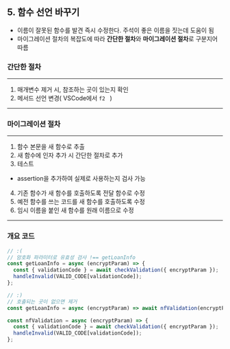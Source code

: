 ## 5. 함수 선언 바꾸기

- 이름이 잘못된 함수를 발견 즉시 수정한다. 주석이 좋은 이름을 짓는데 도움이 됨
- 마이그레이션 절차의 복잡도에 따라 **간단한 절차**와 **마이그레이션 절차**로 구분지어 따름

### 간단한 절차
----

1. 매개변수 제거 시, 참조하는 곳이 있는지 확인<br />
2. 메서드 선언 변경( VSCode에서 `f2 ` )

----

### 마이그레이션 절차
----

1. 함수 본문을 새 함수로 추출<br />
2. 새 함수에 인자 추가 시 간단한 절차로 추가<br />
3. 테스트<br />
- assertion을 추가하여 실제로 사용하는지 검사 가능<br />
4. 기존 함수가 새 함수를 호출하도록 전달 함수로 수정<br />
5. 예전 함수를 쓰는 코드를 새 함수를 호출하도록 수정<br />
6. 임시 이름을 붙인 새 함수를 원래 이름으로 수정

----

### 개요 코드

```javascript
// :(
// 암호화 파라미터로 유효성 검사 !== getLoanInfo
const getLoanInfo = async (encryptParam) => {
  const { validationCode } = await checkValidation({ encryptParam });
  handleInvalid(VALID_CODE[validationCode]);
};

// :)
// 호출되는 곳이 없으면 제거
const getLoanInfo = async (encryptParam) => await nfValidation(encryptParam);

const nfValidation = async (encryptParam) => {
  const { validationCode } = await checkValidation({ encryptParam });
  handleInvalid(VALID_CODE[validationCode]);
};
```
